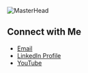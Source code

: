 
![MasterHead](https://github.com/user-attachments/assets/51f98bc3-ae89-4f5f-9214-300601538ff2)
## Connect with Me
- [Email](musawwir58@gmail.com)
- [LinkedIn Profile](https://www.linkedin.com/in/musawwir-maqsood/)
- [YouTube](https://www.youtube.com/@musawwirmaqsood)
